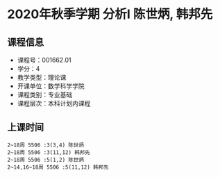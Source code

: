 # 2020年秋季学期 分析I 陈世炳, 韩邦先






## 课程信息

- 课程号：001662.01
- 学分：4
- 教学类型：理论课
- 开课单位：数学科学学院
- 课程类别：专业基础
- 课程层次：本科计划内课程

## 上课时间

```
2~18周 5506 :3(3,4) 陈世炳
2~18周 5506 :3(11,12) 韩邦先
2~18周 5506 :5(1,2) 陈世炳
2~14,16~18周 5506 :5(11,12) 韩邦先
```

